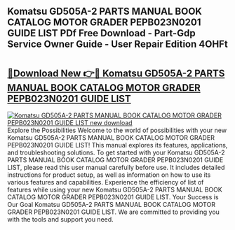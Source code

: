 ## Komatsu GD505A-2 PARTS MANUAL BOOK CATALOG MOTOR GRADER PEPB023N0201 GUIDE LIST PDf Free Download - Part-Gdp Service Owner Guide - User Repair Edition 4OHFt

# <h2><a href="http://bc79740.oget.top/?id=Komatsu+GD505A-2+PARTS+MANUAL+BOOK+CATALOG+MOTOR+GRADER+PEPB023N0201+GUIDE+LIST">🔗Download New 👉🔴 Komatsu GD505A-2 PARTS MANUAL BOOK CATALOG MOTOR GRADER PEPB023N0201 GUIDE LIST</a></h2>

[![Komatsu GD505A-2 PARTS MANUAL BOOK CATALOG MOTOR GRADER PEPB023N0201 GUIDE LIST new download](https://i.imgur.com/5g1atiW.png)](http://bc79740.oget.top/?id=Komatsu+GD505A-2+PARTS+MANUAL+BOOK+CATALOG+MOTOR+GRADER+PEPB023N0201+GUIDE+LIST)
Explore the Possibilities Welcome to the world of possibilities with your new Komatsu GD505A-2 PARTS MANUAL BOOK CATALOG MOTOR GRADER PEPB023N0201 GUIDE LIST! This manual explores its features, applications, and troubleshooting solutions. To get started with your Komatsu GD505A-2 PARTS MANUAL BOOK CATALOG MOTOR GRADER PEPB023N0201 GUIDE LIST, please read this user manual carefully before use. It includes detailed instructions for product setup, as well as information on how to use its various features and capabilities. Experience the efficiency of list of features while using your new Komatsu GD505A-2 PARTS MANUAL BOOK CATALOG MOTOR GRADER PEPB023N0201 GUIDE LIST. Your Success is Our Goal Komatsu GD505A-2 PARTS MANUAL BOOK CATALOG MOTOR GRADER PEPB023N0201 GUIDE LIST. We are committed to providing you with the tools and support you need.
